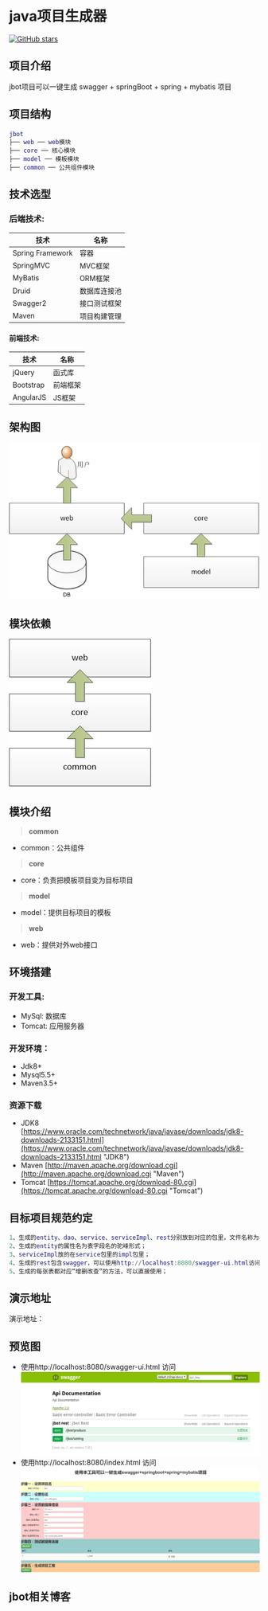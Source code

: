 # java项目生成器

[![GitHub stars](https://img.shields.io/github/stars/wllfengshu/jbot.svg?style=social&label=Stars)](https://github.com/wllfengshu/jbot)

## 项目介绍

jbot项目可以一键生成 swagger + springBoot + spring + mybatis 项目

## 项目结构
```lua
jbot
├── web ── web模块
├── core ── 核心模块
├── model ── 模板模块
├── common ── 公共组件模块
```

## 技术选型

### 后端技术:
技术 | 名称
----|------
Spring Framework | 容器  
SpringMVC | MVC框架
MyBatis | ORM框架
Druid | 数据库连接池
Swagger2 | 接口测试框架
Maven | 项目构建管理

#### 前端技术:
技术 | 名称 
----|------
jQuery | 函式库
Bootstrap | 前端框架
AngularJS | JS框架

## 架构图

![架构图](https://raw.githubusercontent.com/wllfengshu/image/master/jbot/framework.png)

## 模块依赖

![模块依赖](https://raw.githubusercontent.com/wllfengshu/image/master/jbot/dependent.png)

## 模块介绍

> **common**
- common：公共组件
> **core**
- core：负责把模板项目变为目标项目
> **model**
- model：提供目标项目的模板
> **web**
- web：提供对外web接口

## 环境搭建

### 开发工具:
- MySql: 数据库
- Tomcat: 应用服务器

### 开发环境：
- Jdk8+
- Mysql5.5+
- Maven3.5+

### 资源下载
- JDK8 [https://www.oracle.com/technetwork/java/javase/downloads/jdk8-downloads-2133151.html](https://www.oracle.com/technetwork/java/javase/downloads/jdk8-downloads-2133151.html "JDK8")
- Maven [http://maven.apache.org/download.cgi](http://maven.apache.org/download.cgi "Maven")
- Tomcat [https://tomcat.apache.org/download-80.cgi](https://tomcat.apache.org/download-80.cgi "Tomcat")

## 目标项目规范约定
```lua
1、生成的entity、dao、service、serviceImpl、rest分别放到对应的包里，文件名称为表名首字母大写、去掉下划线、驼峰结构；
2、生成的entity的属性名为表字段名的驼峰形式；
3、serviceImpl放的在service包里的impl包里；
4、生成的rest包含swagger，可以使用http://localhost:8080/swagger-ui.html访问；
5、生成的每张表都对应“增删改查”的方法，可以直接使用；
```

## 演示地址

演示地址：

## 预览图
- 使用http://localhost:8080/swagger-ui.html 访问
![swagger](https://raw.githubusercontent.com/wllfengshu/image/master/jbot/swagger.png)
- 使用http://localhost:8080/index.html 访问
![index](https://raw.githubusercontent.com/wllfengshu/image/master/jbot/web.png)

## jbot相关博客
